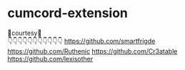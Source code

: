 # cumcord-extension
🙏courtesy🙏    
👇👇👇👇👇👇👇👇👇👇👇
https://github.com/smartfrigde
https://github.com/Ruthenic
https://github.com/Cr3atable
https://github.com/lexisother

